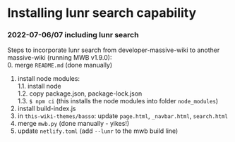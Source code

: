 # Installing lunr search capability

### 2022-07-06/07 including lunr search

Steps to incorporate lunr search from developer-massive-wiki to  another massive-wiki (running MWB v1.9.0):  
0. merge `README.md` (done manually)  
1. install node modules:  
    1.1. install node  
    1.2. copy package.json, package-lock.json  
    1.3. `$ npm ci`  (this installs the node modules into folder `node_modules`)  
2. install build-index.js  
3. in `this-wiki-themes/basso`: update `page.html`, `_navbar.html`, `search.html`  
5. merge `mwb.py` (done manually - yikes!)  
6. update `netlify.toml` (add `--lunr` to the mwb build line)  



